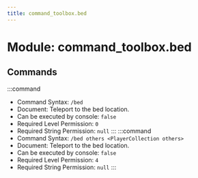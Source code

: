 ```yaml
---
title: command_toolbox.bed
---
```



# Module: command_toolbox.bed

## Commands
:::command
- Command Syntax: `/bed`
- Document:   Teleport to the bed location.
- Can be executed by console: `false`
- Required Level Permission: `0`
- Required String Permission: `null`
:::
:::command
- Command Syntax: `/bed others <PlayerCollection others>`
- Document:   Teleport to the bed location.
- Can be executed by console: `false`
- Required Level Permission: `4`
- Required String Permission: `null`
:::
